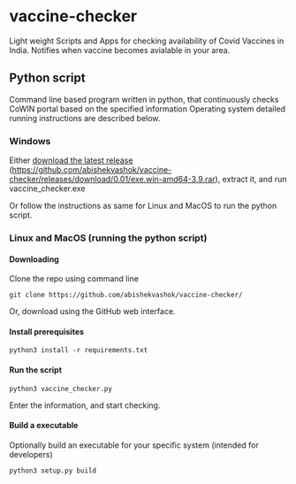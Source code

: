 # vaccine-checker
Light weight Scripts and Apps for checking availability of Covid Vaccines in India. Notifies when vaccine becomes avialable in your area.

## Python script

Command line based program written in python, that continuously checks CoWIN portal based on the specified information
Operating system detailed running instructions are described below.

### Windows

Either [download the latest release](https://github.com/abishekvashok/vaccine-checker/releases/download/0.01/exe.win-amd64-3.9.rar) (https://github.com/abishekvashok/vaccine-checker/releases/download/0.01/exe.win-amd64-3.9.rar), extract it, and run vaccine_checker.exe

Or follow the instructions as same for Linux and MacOS to run the python script.

### Linux and MacOS (running the python script)

#### Downloading

Clone the repo using command line
```
git clone https://github.com/abishekvashok/vaccine-checker/
```
Or, download using the GitHub web interface.

#### Install prerequisites

```
python3 install -r requirements.txt
```

#### Run the script

```
python3 vaccine_checker.py
```

Enter the information, and start checking.

#### Build a executable
Optionally build an executable for your specific system (intended for developers)

```
python3 setup.py build
```
